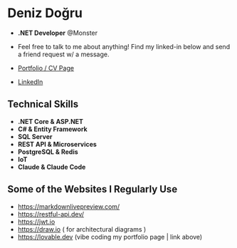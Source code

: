 # Deniz Doğru
* **.NET Developer** @Monster
* Feel free to talk to me about anything! Find my linked-in below and send a friend request w/ a message.
* [Portfolio / CV Page](https://deniz-dogru-portfolio.lovable.app/)



* [LinkedIn](https://www.linkedin.com/in/deniz-doğru-795225184)
## Technical Skills
* **.NET Core & ASP.NET**
* **C# & Entity Framework**
* **SQL Server** 
* **REST API & Microservices**
* **PostgreSQL & Redis**
* **IoT**
* **Claude & Claude Code**


## Some of the Websites I Regularly Use 
* https://markdownlivepreview.com/
* https://restful-api.dev/
* https://jwt.io
* https://draw.io ( for architectural diagrams  )
* https://lovable.dev (vibe coding my portfolio page | link above)

